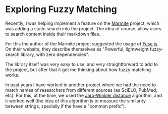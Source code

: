 # Exploring Fuzzy Matching

Recently, I was helping implement a feature on the [Marmite](https://github.com/rochacbruno/marmite) project, which was adding a static search into the project. The idea of course, allow users to search content inside their markdown files.

For this the author of the Marmite project suggested the usage of [Fuse.js](https://www.fusejs.io/). On their website, they describe themselves as "Powerful, lightweight fuzzy-search library, with zero dependencies".

The library itself was very easy to use, and very straightforward to add to the project, but after that it got me thinking about how fuzzy matching works.

In past years I have worked in another project where we had the need to match names of researchers from different sources (as SciELO, PubMed, etc). For this, at the time, we used the [Jaro-Winkler distance](https://en.wikipedia.org/wiki/Jaro%E2%80%93Winkler_distance) algorithm, and it worked well (the idea of this algorithm is to measure the similarity between strings, specially if the have a "common prefix").
